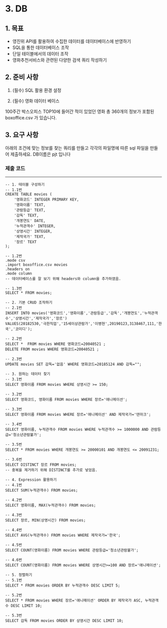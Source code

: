 # 3. DB

## 1. 목표

- 영진위 API를 활용하여 수집한 데이터를 데이터베이스에 반영하기
- SQL을 통한 데이터베이스 조작
- 단일 테이블에서의 데이터 조작
- 영화추천서비스와 관련된 다양한 검색 쿼리 작성하기

## 2. 준비 사항

1. (필수) SQL 활용 환경 설정

2. (필수) 영화 데이터 베이스

  100주간 박스오피스 TOP10에 들어간 적이 있었던 영화 총 360개의 정보가 포함된
  boxoffice.csv 가 있습니다.

## 3. 요구 사항


아래의 조건에 맞는 정보를 찾는 쿼리를 만들고 각각의 파일명에 따른 sql 파일을 만들어 제출하세요. DB이름은 pjt 입니다



### 제출 코드

----

```sqlite
-- 1. 테이블 구성하기
-- 1.1번
CREATE TABLE movies (
    '영화코드' INTEGER PRIMARY KEY,
    '영화이름' TEXT,
    '관람등급' TEXT,
    '감독' TEXT,
    '개봉연도' DATE,
    '누적관객수' INTEGER,
    '상영시간' INTEGER,
    '제작국가' TEXT,
    '장르' TEXT
);

-- 1.2번
.mode csv
.import boxoffice.csv movies
.headers on
.mode column
-- 데이터베이스를 잘 보기 위해 headers와 column을 추가하였음.

-- 1.3번
SELECT * FROM movies;

-- 2. 기본 CRUD 조작하기
-- 2.1번
INSERT INTO movies('영화코드','영화이름','관람등급','감독','개봉연도','누적관객수','상영시간','제작국가','장르')
VALUES(20182530,'극한직업','15세이상관람가','이병현',20190123,3138467,111,'한국','코미디');

-- 2.2번
SELECT *  FROM movies WHERE 영화코드=20040521 ;  
DELETE FROM movies WHERE 영화코드=20040521 ;

-- 2.3번
UPDATE movies SET 감독='없음' WHERE 영화코드=20185124 AND 감독="";

-- 3. 원하는 데이터 찾기
-- 3.1번
SELECT 영화이름 FROM movies WHERE 상영시간 >= 150;

-- 3.2번
SELECT 영화코드, 영화이름 FROM movies WHERE 장르='애니메이션';

-- 3.3번
SELECT 영화이름 FROM movies WHERE 장르='애니메이션' AND 제작국가='덴마크';

-- 3.4번
SELECT 영화이름, 누적관객수 FROM movies WHERE 누적관객수 >= 1000000 AND 관람등급='청소년관람불가';

-- 3.5번
SELECT * FROM movies WHERE 개봉연도 >= 20000101 AND 개봉연도 <= 20091231;

-- 3.6번
SELECT DISTINCT 장르 FROM movies;
-- 중복을 제거하기 위해 DISTINCT를 추가로 넣었음.

-- 4. Expression 활용하기
-- 4.1번
SELECT SUM(누적관객수) FROM movies;

-- 4.2번
SELECT 영화이름, MAX(누적관객수) FROM movies;

-- 4.3번
SELECT 장르, MIN(상영시간) FROM movies;

-- 4.4번
SELECT AVG(누적관객수) FROM movies WHERE 제작국가='한국';

-- 4.5번
SELECT COUNT(영화이름) FROM movies WHERE 관람등급='청소년관람불가';

-- 4.6번
SELECT COUNT(영화이름) FROM movies WHERE 상영시간>=100 AND 장르='애니메이션';

-- 5. 정렬하기
-- 5.1번
SELECT * FROM movies ORDER BY 누적관객수 DESC LIMIT 5;

-- 5.2번
SELECT * FROM movies WHERE 장르='애니메이션' ORDER BY 제작국가 ASC, 누적관객수 DESC LIMIT 10;

-- 5.3번
SELECT 감독 FROM movies ORDER BY 상영시간 DESC LIMIT 10;
```





